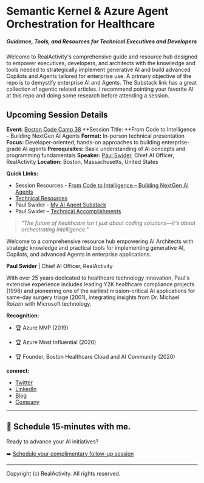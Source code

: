 # **Semantic Kernel & Azure Agent Orchestration for Healthcare**

##### *Guidance, Tools, and Resources for Technical Executives and Developers*

Welcome to RealActivity's comprehensive guide and resource hub designed to empower executives, developers, and architects with the knowledge and tools needed to strategically implement generative AI and build advanced Copilots and Agents tailored for enterprise use. A primary objective of the repo is to demystify enterprise AI and Agents. The Substack link has a great collection of agentic related articles. I recommend pointing your favorite AI at this repo and doing some research before attending a session.

## Upcoming Session Details

**Event:** [Boston Code Camp 38](https://www.bostoncodecamp.com/CC38/info)
**Session Title: **From Code to Intelligence – Building NextGen AI Agents
**Format:** In-person technical presentation
**Focus:** Developer-oriented, hands-on approaches to building enterprise-grade AI agents
**Prerequisites:** Basic understanding of AI concepts and programming fundamentals
**Speaker:** [Paul Swider](https://sessionize.com/pswider/), Chief AI Officer, RealActivity
**Location:** Boston, Massachusetts, United States

**Quick Links:**

- Session Resources - [From Code to Intelligence – Building NextGen AI Agents](nextgenagents.md)
- [Technical Resources](TechnicalResources.md)
- Paul Swider - [My AI Agent Substack](https://substack.com/@pauljswider)
- Paul Swider – [Technical Accomplishments](bio.md)

> *"The future of healthcare isn't just about coding solutions—it's about orchestrating intelligence."*

Welcome to a comprehensive resource hub empowering AI Architects with strategic knowledge and practical tools for implementing generative AI, Copilots, and advanced Agents in enterprise applications.

**Paul Swider** | Chief AI Officer, RealActivity

With over 25 years dedicated to healthcare technology innovation, Paul's extensive experience includes leading Y2K healthcare compliance projects (1998) and pioneering one of the earliest mission-critical AI applications for same-day surgery triage (2001), integrating insights from Dr. Michael Roizen with Microsoft technology.

**Recognition:**

- 🏆 Azure MVP (2019)

- 🏆 Azure Most Influential (2020)

- 🏆 Founder, Boston Healthcare Cloud and AI Community (2020)


**connect:**

- [Twitter](https://www.twitter.com/pswider)
- [LinkedIn](https://www.linkedin.com/in/pswider)
- [Blog](https://www.paulswider.com)
- [Company](https://www.realactivity.ai)

---

## 📅 Schedule 15-minutes with me.
Ready to advance your AI initiatives?

➡️ [Schedule your complimentary follow-up session](http://try.realactivity.ai)

---

Copyright (c) RealActivity. All rights reserved.